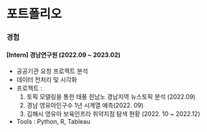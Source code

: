 # 포트폴리오

### 경험

#### [Intern] 경남연구원 (2022.09 ~ 2023.02)
 * 공공기관 요청 프로젝트 분석
 * 데이터 전처리 및 시각화
 * 프로젝트 : 
   1. 토픽 모델링을 통한 태풍 힌남노 경남지역 뉴스토픽 분석 (2022.09)
   2. 경남 영유아인구수 1년 시계열 예측(2022. 09)
   3. 김해시 영유아 보육인프라 취약지점 탐색 현황 (2022. 10 ~ 2022.12)
 * Tools : Python, R, Tableau
